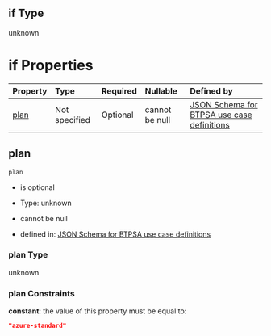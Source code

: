 ## if Type

unknown

# if Properties

| Property      | Type          | Required | Nullable       | Defined by                                                                                                                                                                                                                                  |
| :------------ | :------------ | :------- | :------------- | :------------------------------------------------------------------------------------------------------------------------------------------------------------------------------------------------------------------------------------------ |
| [plan](#plan) | Not specified | Optional | cannot be null | [JSON Schema for BTPSA use case definitions](btpsa-usecase-properties-services-items-allof-1-then-allof-78-then-allof-0-if-properties-plan.md "undefined#/properties/services/items/allOf/1/then/allOf/78/then/allOf/0/if/properties/plan") |

## plan



`plan`

*   is optional

*   Type: unknown

*   cannot be null

*   defined in: [JSON Schema for BTPSA use case definitions](btpsa-usecase-properties-services-items-allof-1-then-allof-78-then-allof-0-if-properties-plan.md "undefined#/properties/services/items/allOf/1/then/allOf/78/then/allOf/0/if/properties/plan")

### plan Type

unknown

### plan Constraints

**constant**: the value of this property must be equal to:

```json
"azure-standard"
```
